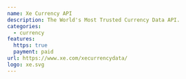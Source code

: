 ```yaml
---
name: Xe Currency API
description: The World's Most Trusted Currency Data API.
categories:
  - currency
features:
  https: true
  payment: paid
url: https://www.xe.com/xecurrencydata/
logo: xe.svg
---
```

